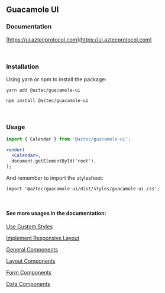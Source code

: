 ## Guacamole UI

### Documentation
[https://ui.aztecprotocol.com](https://ui.aztecprotocol.com)

&nbsp;
&nbsp;

### Installation

Using yarn or npm to install the package:

```
yarn add @aztec/guacamole-ui
```

```
npm install @aztec/guacamole-ui
```

&nbsp;
&nbsp;

### Usage

```jsx
import { Calendar } from '@aztec/guacamole-ui';

render(
  <Calendar>,
  document.getElementById('root'),
);
```

And remember to import the stylesheet:

```
import '@aztec/guacamole-ui/dist/styles/guacamole-ui.css';
```

&nbsp;
&nbsp;

#### See more usages in the documentation:

[Use Custom Styles](https://ui.aztecprotocol.com/#/Introduction/Custom%20Styles)

[Implement Responsive Layout](https://ui.aztecprotocol.com/#/Basics/Responsive%20Design)


[General Components](https://ui.aztecprotocol.com/#/General)

[Layout Components](https://ui.aztecprotocol.com/#/Layout)

[Form Components](https://ui.aztecprotocol.com/#/Form)

[Data Components](https://ui.aztecprotocol.com/#/Data)
